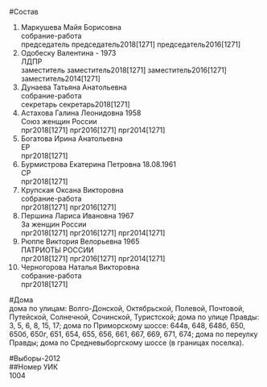 #Состав  
1. Маркушева Майя Борисовна  
    собрание-работа  
    председатель председатель2018[1271] председатель2016[1271]  
2. Одобеску Валентина - 1973  
    ЛДПР  
    заместитель заместитель2018[1271] заместитель2016[1271] заместитель2014[1271]  
3. Дунаева Татьяна Анатольевна  
    собрание-работа  
    секретарь секретарь2018[1271]  
4. Астахова Галина Леонидовна 1958  
    Союз женщин России  
    прг2018[1271] прг2016[1271] прг2014[1271]  
5. Богатова Ирина Анатольевна  
    ЕР  
    прг2018[1271]  
6. Бурмистрова Екатерина Петровна 18.08.1961  
    СР  
    прг2018[1271]  
7. Крупская Оксана Викторовна  
    собрание-работа  
    прг2018[1271] прг2016[1271]  
8. Першина Лариса Ивановна 1967  
    За женщин России  
    прг2018[1271] прг2016[1271] прг2014[1271]  
9. Рюппе Виктория Велорьевна 1965  
    ПАТРИОТЫ РОССИИ  
    прг2018[1271] прг2016[1271] прг2014[1271]  
10. Черногорова Наталья Викторовна  
    собрание-работа  
    прг2018[1271]  

#Дома  
дома по улицам: Волго-Донской, Октябрьской, Полевой, Почтовой, Путейской, Солнечной, Сочинской, Туристской; дома по улице Правды: 3, 5, 6, 8, 15, 17; дома по Приморскому шоссе: 644в, 648, 648б, 650, 650б, 650г, 651, 654, 655, 656,  661, 667, 669, 671, 674; дома по переулку Правды; дома по Средневыборгскому шоссе (в границах поселка).  
  
#Выборы-2012  
##Номер УИК  
1004  
